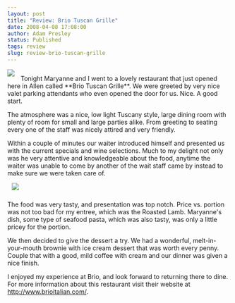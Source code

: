```yaml
---
layout: post
title: "Review: Brio Tuscan Grille"
date: 2008-04-08 17:08:00
author: Adam Presley
status: Published
tags: review
slug: review-brio-tuscan-grille
---
```

<img src="http://s3.amazonaws.com/www.adampresley.com/posts/brio-resturaunt-276x300.jpg" class="pull-left" style="margin-right: 10px; margin-bottom: 10px;" />
Tonight Maryanne and I went to a lovely restaurant that just opened here
in Allen called **Brio Tuscan Grille**. We were greeted by very nice
valet parking attendants who even opened the door for us. Nice. A good start.

The atmosphere was a nice, low light Tuscany style, large dining room
with plenty of room for small and large parties alike. From greeting to
seating every one of the staff was nicely attired and very friendly.

Within a couple of minutes our waiter introduced himself and presented
us with the current specials and wine selections. Much to my delight not
only was he very attentive and knowledgeable about the food, anytime the
waiter was unable to come by another of the wait staff came by instead
to make sure we were taken care of.

<img src="http://s3.amazonaws.com/www.adampresley.com/posts/brio-room-150x150.jpg" class="pull-right" style="margin-left: 10px; margin-bottom: 10px;" />

The food was very tasty, and presentation was top
notch. Price vs. portion was not too bad for my entree, which was the
Roasted Lamb. Maryanne's dish, some type of seafood pasta, which was
also tasty, was only a little pricey for the portion.

We then decided to give the dessert a try. We had a wonderful,
melt-in-your-mouth brownie with ice cream dessert that was worth every
penny. Couple that with a good, mild coffee with cream and our dinner
was given a nice finish.

I enjoyed my experience at Brio, and look forward to returning there to
dine. For more information about this restaurant visit their website at
<http://www.brioitalian.com/>.
